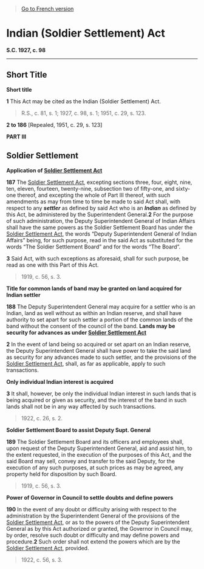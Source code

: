 > [Go to French version](/fr/Lois/Lois%20du%20Canada/1927/ch.%2098.md)

# Indian (Soldier Settlement) Act

**S.C. 1927, c. 98**


----------



## Short Title



**Short title**

**1** This Act may be cited as the Indian (Soldier Settlement) Act.
> R.S., c. 81, s. 1; 1927, c. 98, s. 1; 1951, c. 29, s. 123.




**2 to 186** [Repealed, 1951, c. 29, s. 123]




**PART III** 
## Soldier Settlement



**Application of [Soldier Settlement Act](/en/Acts/Statutes%20of%20Canada/1927/c.%20188.md)**

**187** The [Soldier Settlement Act](/en/Acts/Statutes%20of%20Canada/1927/c.%20188.md), excepting sections three, four, eight, nine, ten, eleven, fourteen, twenty-nine, subsection two of fifty-one, and sixty-one thereof, and excepting the whole of Part III thereof, with such amendments as may from time to time be made to said Act shall, with respect to any ***settler*** as defined by said Act who is an ***Indian*** as defined by this Act, be administered by the Superintendent General.**2** For the purpose of such administration, the Deputy Superintendent General of Indian Affairs shall have the same powers as the Soldier Settlement Board has under the [Soldier Settlement Act](/en/Acts/Statutes%20of%20Canada/1927/c.%20188.md), the words “Deputy Superintendent General of Indian Affairs” being, for such purpose, read in the said Act as substituted for the words “The Soldier Settlement Board” and for the words “The Board”.

**3** Said Act, with such exceptions as aforesaid, shall for such purpose, be read as one with this Part of this Act.


> 1919, c. 56, s. 3.





**Title for common lands of band may be granted on land acquired for Indian settler**

**188** The Deputy Superintendent General may acquire for a settler who is an Indian, land as well without as within an Indian reserve, and shall have authority to set apart for such settler a portion of the common lands of the band without the consent of the council of the band.
**Lands may be security for advances as under [Soldier Settlement Act](/en/Acts/Statutes%20of%20Canada/1927/c.%20188.md)**

**2** In the event of land being so acquired or set apart on an Indian reserve, the Deputy Superintendent General shall have power to take the said land as security for any advances made to such settler, and the provisions of the [Soldier Settlement Act](/en/Acts/Statutes%20of%20Canada/1927/c.%20188.md), shall, as far as applicable, apply to such transactions.


**Only individual Indian interest is acquired**

**3** It shall, however, be only the individual Indian interest in such lands that is being acquired or given as security, and the interest of the band in such lands shall not be in any way affected by such transactions.


> 1922, c. 26, s. 2.





**Soldier Settlement Board to assist Deputy Supt. General**

**189** The Soldier Settlement Board and its officers and employees shall, upon request of the Deputy Superintendent General, aid and assist him, to the extent requested, in the execution of the purposes of this Act, and the said Board may sell, convey and transfer to the said Deputy, for the execution of any such purposes, at such prices as may be agreed, any property held for disposition by such Board.
> 1919, c. 56, s. 3.





**Power of Governor in Council to settle doubts and define powers**

**190** In the event of any doubt or difficulty arising with respect to the administration by the Superintendent General of the provisions of the [Soldier Settlement Act](/en/Acts/Statutes%20of%20Canada/1927/c.%20188.md), or as to the powers of the Deputy Superintendent General as by this Act authorized or granted, the Governor in Council may, by order, resolve such doubt or difficulty and may define powers and procedure.**2** Such order shall not extend the powers which are by the [Soldier Settlement Act](/en/Acts/Statutes%20of%20Canada/1927/c.%20188.md), provided.


> 1922, c. 56, s. 3.



